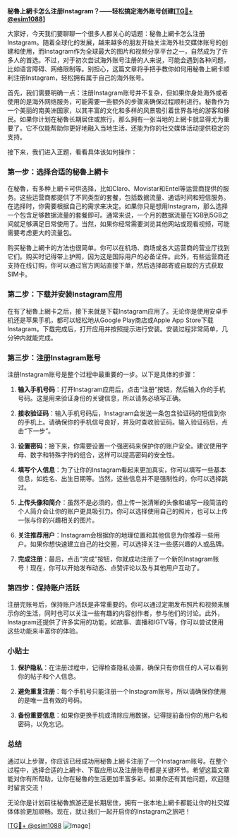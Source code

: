 **秘魯上網卡怎么注册Instagram？——轻松搞定海外账号创建[[TG💪+ @esim1088](https://t.me/s/esim1088)]**

大家好，今天我们要聊聊一个很多人都关心的话题：秘魯上網卡怎么注册Instagram。随着全球化的发展，越来越多的朋友开始关注海外社交媒体账号的创建和使用，而Instagram作为全球最大的图片和视频分享平台之一，自然成为了许多人的首选。不过，对于初次尝试海外账号注册的人来说，可能会遇到各种问题，比如语言障碍、网络限制等。别担心，这篇文章将手把手教你如何用秘魯上網卡顺利注册Instagram，轻松拥有属于自己的海外账号。

首先，我们需要明确一点：注册Instagram账号并不复杂，但如果你身处海外或者使用的是海外网络服务，可能需要一些额外的步骤来确保过程顺利进行。秘魯作为一个美丽的南美洲国家，以其丰富的文化和多样的风景吸引着世界各地的游客和移民。如果你计划在秘魯长期居住或旅行，那么拥有一张当地的上網卡就显得尤为重要了。它不仅能帮助你更好地融入当地生活，还能为你的社交媒体活动提供稳定的支持。

接下来，我们进入正题，看看具体该如何操作：

### 第一步：选择合适的秘魯上網卡

在秘魯，有多种上網卡可供选择，比如Claro、Movistar和Entel等运营商提供的服务。这些运营商都提供了不同类型的套餐，包括数据流量、通话时间和短信服务。在选择时，你需要根据自己的需求来决定。如果你只是想用Instagram，那么选择一个包含足够数据流量的套餐即可。通常来说，一个月的数据流量在1GB到5GB之间就足够满足日常使用了。当然，如果你经常需要浏览其他网站或观看视频，可能需要考虑更大的流量包。

购买秘魯上網卡的方法也很简单。你可以在机场、商场或各大运营商的营业厅找到它们。购买时记得带上护照，因为这是国际用户的必备证件。此外，有些运营商还支持在线订购，你可以通过官方网站直接下单，然后选择邮寄或自取的方式获取SIM卡。

### 第二步：下载并安装Instagram应用

在有了秘魯上網卡之后，接下来就是下载Instagram应用了。无论你是使用安卓手机还是苹果手机，都可以轻松地从Google Play商店或Apple App Store下载Instagram。下载完成后，打开应用并按照提示进行安装。安装过程非常简单，几分钟内就能完成。

### 第三步：注册Instagram账号

注册Instagram账号是整个过程中最重要的一步。以下是具体的步骤：

1. **输入手机号码**：打开Instagram应用后，点击“注册”按钮，然后输入你的手机号码。这是用来验证身份的关键信息，所以请务必填写正确。
   
2. **接收验证码**：输入手机号码后，Instagram会发送一条包含验证码的短信到你的手机上。请确保你的手机信号良好，并及时查收验证码。输入验证码后，点击“下一步”。

3. **设置密码**：接下来，你需要设置一个强密码来保护你的账户安全。建议使用字母、数字和特殊字符的组合，这样可以提高密码的安全性。

4. **填写个人信息**：为了让你的Instagram看起来更加真实，你可以填写一些基本信息，如姓名、出生日期等。当然，这些信息并不是强制性的，你可以选择跳过。

5. **上传头像和简介**：虽然不是必须的，但上传一张清晰的头像和编写一段简洁的个人简介会让你的账户更具吸引力。你可以选择使用自己的照片，也可以上传一张与你的兴趣相关的图片。

6. **关注推荐用户**：Instagram会根据你的地理位置和其他信息为你推荐一些用户。如果你想快速建立自己的社交圈，可以选择关注一些感兴趣的人或品牌。

7. **完成注册**：最后，点击“完成”按钮，你就成功注册了一个新的Instagram账号！现在，你可以开始发布动态、点赞评论以及与其他用户互动了。

### 第四步：保持账户活跃

注册完账号后，保持账户活跃是非常重要的。你可以通过定期发布照片和视频来展示你的生活，同时也可以关注一些有趣的内容创作者，参与他们的讨论。此外，Instagram还提供了许多实用的功能，如故事、直播和IGTV等，你可以尝试使用这些功能来丰富你的体验。

### 小贴士

1. **保护隐私**：在注册过程中，记得检查隐私设置，确保只有你信任的人可以看到你的帖子和个人信息。
   
2. **避免重复注册**：每个手机号只能注册一个Instagram账号，所以请确保你使用的是唯一且有效的号码。

3. **备份重要信息**：如果你更换手机或清除应用数据，记得提前备份你的用户名和密码，以免忘记。

### 总结

通过以上步骤，你应该已经成功用秘魯上網卡注册了一个Instagram账号。在整个过程中，选择合适的上網卡、下载应用以及注册账号都是关键环节。希望这篇文章能对你有所帮助，让你在秘魯的生活更加丰富多彩。如果你还有其他问题，欢迎随时留言交流！

无论你是计划前往秘魯旅游还是长期居住，拥有一张本地上網卡都能让你的社交媒体体验更加顺畅。现在，就让我们一起开启你的Instagram之旅吧！

[[TG💪+ @esim1088](https://t.me/s/esim1088) ![Image](https://i.postimg.cc/4NQfJmqS/Snipaste-2025-05-13-00-14-12.png)]